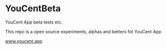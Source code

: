 # YouCentBeta
YouCent App beta tests etc.

This repo is a open source experiments, alphas and betters fot YouCent App

www.youcent.app
